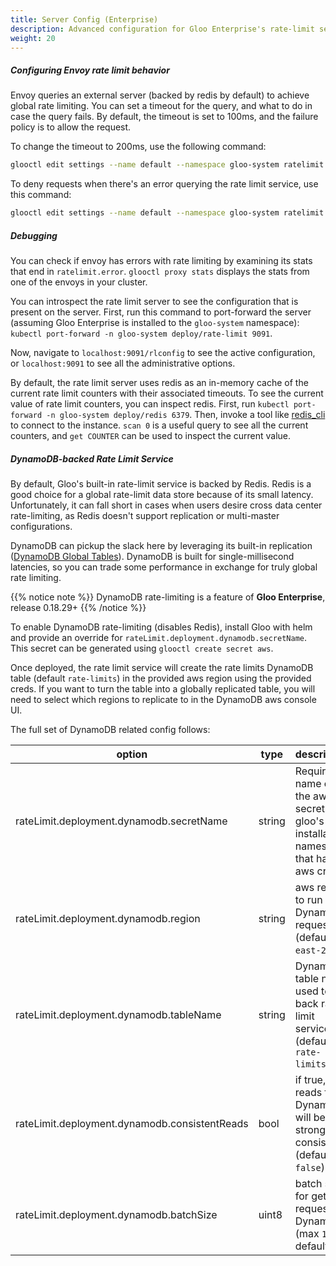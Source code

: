 ```yaml
---
title: Server Config (Enterprise)
description: Advanced configuration for Gloo Enterprise's rate-limit service.
weight: 20
---
```


##### Configuring Envoy rate limit behavior

Envoy queries an external server (backed by redis by default) to achieve global rate limiting. You can set a timeout for the
query, and what to do in case the query fails. By default, the timeout is set to 100ms, and the failure policy is
to allow the request.

To change the timeout to 200ms, use the following command:

```bash
glooctl edit settings --name default --namespace gloo-system ratelimit --request-timeout=200ms
```

To deny requests when there's an error querying the rate limit service, use this command:

```bash
glooctl edit settings --name default --namespace gloo-system ratelimit --deny-on-failure=true
```

##### Debugging

You can check if envoy has errors with rate limiting by examining its stats that end in `ratelimit.error`.
`glooctl proxy stats` displays the stats from one of the envoys in your cluster.

You can introspect the rate limit server to see the configuration that is present on the server. 
First, run this command to port-forward the server (assuming Gloo Enterprise is installed to the `gloo-system` namespace): 
`kubectl port-forward -n gloo-system deploy/rate-limit 9091`.

Now, navigate to `localhost:9091/rlconfig` to see the active configuration, or `localhost:9091` to see all the administrative
options. 

By default, the rate limit server uses redis as an in-memory cache of the current rate limit counters with their associated 
timeouts. To see the current value of rate limit counters, you can inspect redis. First, run 
`kubectl port-forward -n gloo-system deploy/redis 6379`. Then, invoke a tool like [redis_cli](https://redis.io/topics/rediscli)
to connect to the instance. `scan 0` is a useful query to see all the current counters, and `get COUNTER` can be used 
to inspect the current value.  

##### DynamoDB-backed Rate Limit Service
By default, Gloo's built-in rate-limit service is backed by Redis. Redis is a good choice for a global rate-limit data
store because of its small latency. Unfortunately, it can fall short in cases when users desire cross data center
rate-limiting, as Redis doesn't support replication or multi-master configurations.

DynamoDB can pickup the slack here by leveraging its built-in replication 
([DynamoDB Global Tables](https://docs.aws.amazon.com/amazondynamodb/latest/developerguide/GlobalTables.html)). DynamoDB
is built for single-millisecond latencies, so you can trade some performance in exchange for truly global rate limiting.

{{% notice note %}}
DynamoDB rate-limiting is a feature of **Gloo Enterprise**, release 0.18.29+
{{% /notice %}}

To enable DynamoDB rate-limiting (disables Redis), install Gloo with helm and provide an override for 
`rateLimit.deployment.dynamodb.secretName`. This secret can be generated using `glooctl create secret aws`.

Once deployed, the rate limit service will create the rate limits DynamoDB table (default `rate-limits`) in the
provided aws region using the provided creds. If you want to turn the table into a globally replicated table, you
will need to select which regions to replicate to in the DynamoDB aws console UI.

The full set of DynamoDB related config follows:

| option                                                    | type     | description                                                                                                                                                                                                                                                    |
| --------------------------------------------------------- | -------- | -------------------------------------------------------------------------------------------------------------------------------------------------------------------------------------------------------------------------------------------------------------- |
| rateLimit.deployment.dynamodb.secretName                  | string   | Required: name of the aws secret in gloo's installation namespace that has aws creds |
| rateLimit.deployment.dynamodb.region                      | string   | aws region to run DynamoDB requests in (default `us-east-2`) |
| rateLimit.deployment.dynamodb.tableName                   | string   | DynamoDB table name used to back rate limit service (default `rate-limits`) |
| rateLimit.deployment.dynamodb.consistentReads             | bool     | if true, reads from DynamoDB will be strongly consistent (default `false`) |
| rateLimit.deployment.dynamodb.batchSize                   | uint8    | batch size for get requests to DynamoDB (max `100`, default `100`) |
